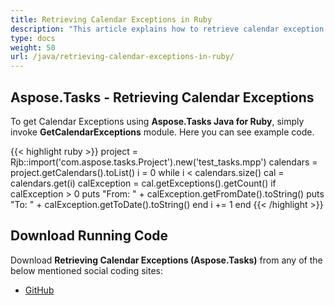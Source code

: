 ```yaml
---
title: Retrieving Calendar Exceptions in Ruby
description: "This article explains how to retrieve calendar exception data using Aspose.Tasks Java for Ruby."
type: docs
weight: 50
url: /java/retrieving-calendar-exceptions-in-ruby/
---
```


## **Aspose.Tasks - Retrieving Calendar Exceptions**
To get Calendar Exceptions using **Aspose.Tasks Java for Ruby**, simply invoke **GetCalendarExceptions** module. Here you can see example code.

{{< highlight ruby >}}
project = Rjb::import('com.aspose.tasks.Project').new('test_tasks.mpp')
calendars = project.getCalendars().toList()
i = 0
while i < calendars.size()
  cal = calendars.get(i)
  calException = cal.getExceptions().getCount()
  if calException > 0
    puts "From: " + calException.getFromDate().toString()
    puts "To: " + calException.getToDate().toString()
  end
  i += 1
end
{{< /highlight >}}

## **Download Running Code**
Download **Retrieving Calendar Exceptions (Aspose.Tasks)** from any of the below mentioned social coding sites:

- [GitHub](https://github.com/aspose-tasks/Aspose.Tasks-for-Java/blob/master/Plugins/Aspose_Tasks_Java_for_Ruby/lib/asposetasksjava/Calendars/getcalendarexceptions.rb)
